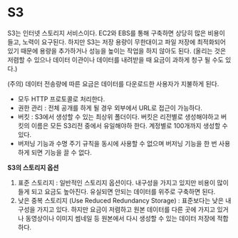 # S3

S3는 인터넷 스토리지 서비스이다. EC2와 EBS를 통해 구축하면 상당히 많은 비용이 들고, 노력이 요구된다. 하지만 S3는 저장 용량이 무한대이고 파일 저장에 최적화되어 있기 때문에 용량을 추가하거나 성능을 높이는 작업을 하지 않아도 된다. \(올리는 것은 저렴할 수 있으나 데이터 이관이나 데이터를 내려받을 때 요금이 과하게 청구 될 수도 있다.\)

\(주의\) 데이터 전송량에 따른 요금은 데이터를 다운로드한 사용자가 지불하게 된다.

* 모두 HTTP 프로토콜로 처리한다.
* 권한 관리 : 전체 공개를 하게 될 경우 외부에서 URL로 접근이 가능하다.
* 버킷 : S3에서 생성할 수 있는 최상위 폴더이다. 버킷은 리전별로 생성해야하고 버킷의 이름은 모든 S3리전 중에서 유일해야하 한다. 계정별로 100개까지 생성할 수 있다.
* 버저닝 기능과 수명 주기 규칙을 동시에 사용할 수 없으며 버저닝 기능을 한 번 사용하게 되면 기능을 끌 수 없다.  

**S3의 스토리지 옵션**

1. 표준 스토리지 : 일반적인 스토리지 옵션이다. 내구성을 가지고 있지만 비용이 많이 들게 되고 요금도 높아진다. 유실되면 안되는 데이터를 위주로 구축하면 된다.
2. 낮은 중복 스토리지 \(Use Reduced Redundancy Storage\) : 표준보다는 낮은 내구성을 가지고 있다. 하지만 요금이 저렴하고 원본 데이터를 다른 곳에 가지고 있거나 동영상이나 이미지 썸네일 등 원본에서 다시 생성할 수 있는 데이터 저장에 적합하다.  

